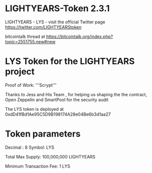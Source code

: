 # LIGHTYEARS-Token  2.3.1

LIGHTYEARS - LYS - visit the official Twitter page https://twitter.com/LIGHTYEARStoken 

bitcointalk thread at  https://bitcointalk.org/index.php?topic=2551755.new#new 


# LYS Token for the LIGHTYEARS project

Proof of Work: '''Scrypt'''

Thanks to Jess and His Team , for helping us shaping the the contract, Open Zeppelin and SmartPool for the security audit

The LYS token is deployed at 0xdD41fBd1Ae95C5D9B198174A28e04Be6b3d1aa27


# Token parameters
Decimal : 8
Symbol: LYS

Total Max Supply: 100,000,000 LIGHTYEARS

Minimum Transaction Fee: 1 LYS

